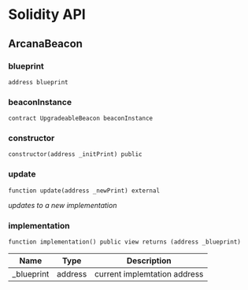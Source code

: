 # Solidity API

## ArcanaBeacon

### blueprint

```solidity
address blueprint
```

### beaconInstance

```solidity
contract UpgradeableBeacon beaconInstance
```

### constructor

```solidity
constructor(address _initPrint) public
```

### update

```solidity
function update(address _newPrint) external
```

_updates to a new implementation_

### implementation

```solidity
function implementation() public view returns (address _blueprint)
```

| Name | Type | Description |
| ---- | ---- | ----------- |
| _blueprint | address | current implemtation address |

